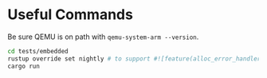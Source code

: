# Useful Commands

Be sure QEMU is on path with `qemu-system-arm --version`.

```bash
cd tests/embedded
rustup override set nightly # to support #![feature(alloc_error_handler)]
cargo run
```
